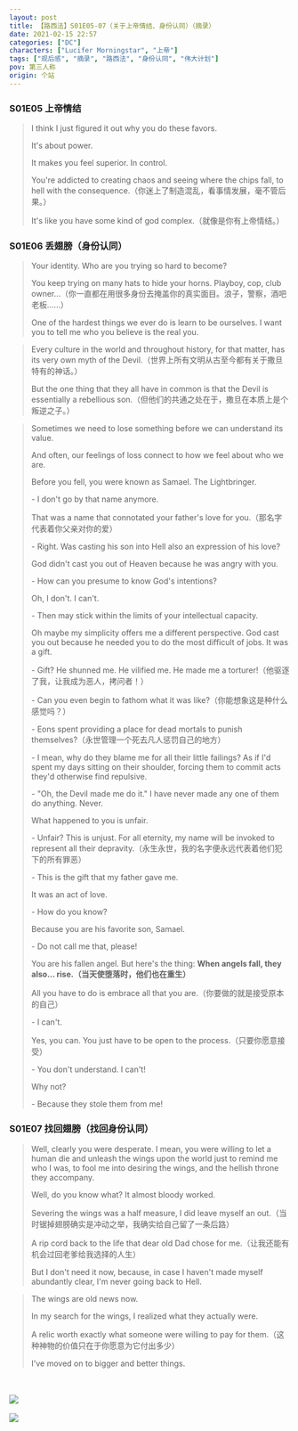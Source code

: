```yaml
---
layout: post
title: 【路西法】S01E05-07（关于上帝情结、身份认同）（摘录）
date: 2021-02-15 22:57
categories: ["DC"]
characters: ["Lucifer Morningstar", "上帝"]
tags: ["观后感", "摘录", "路西法", "身份认同", "伟大计划"]
pov: 第三人称
origin: 个站
---
```


### S01E05 上帝情结

> I think I just figured it out why you do these favors.
>
> It's about power.
>
> It makes you feel superior. In control.
>
> You're addicted to creating chaos and seeing where the chips fall, to hell with the consequence.（你迷上了制造混乱，看事情发展，毫不管后果。）
>
> It's like you have some kind of god complex.（就像是你有上帝情结。）


### S01E06 丢翅膀（身份认同）

> Your identity. Who are you trying so hard to become?
>
> You keep trying on many hats to hide your horns. Playboy, cop, club owner...（你一直都在用很多身份去掩盖你的真实面目。浪子，警察，酒吧老板……）
>
> One of the hardest things we ever do is learn to be ourselves. I want you to tell me who you believe is the real you.

> Every culture in the world and throughout history, for that matter, has its very own myth of the Devil.（世界上所有文明从古至今都有关于撒旦特有的神话。）
>
> But the one thing that they all have in common is that the Devil is essentially a rebellious son.（但他们的共通之处在于，撒旦在本质上是个叛逆之子。）

> Sometimes we need to lose something before we can understand its value.
>
> And often, our feelings of loss connect to how we feel about who we are.
>
> Before you fell, you were known as Samael. The Lightbringer.
>
> \- I don't go by that name anymore.
>
> That was a name that connotated your father's love for you.（那名字代表着你父亲对你的爱）
>
> \- Right. Was casting his son into Hell also an expression of his love?
>
> God didn't cast you out of Heaven because he was angry with you.
>
> \- How can you presume to know God's intentions?
>
> Oh, I don't. I can't.
>
> \- Then may stick within the limits of your intellectual capacity.
>
> Oh maybe my simplicity offers me a different perspective. God cast you out because he needed you to do the most difficult of jobs. It was a gift.
>
> \- Gift? He shunned me. He vilified me. He made me a torturer!（他驱逐了我，让我成为恶人，拷问者！）
>
> \- Can you even begin to fathom what it was like?（你能想象这是种什么感觉吗？）
>
> \- Eons spent providing a place for dead mortals to punish themselves?（永世管理一个死去凡人惩罚自己的地方）
>
> \- I mean, why do they blame me for all their little failings? As if I'd spent my days sitting on their shoulder, forcing them to commit acts they'd otherwise find repulsive.
>
> \- "Oh, the Devil made me do it." I have never made any one of them do anything. Never.
>
> What happened to you is unfair.
>
> \- Unfair? This is unjust. For all eternity, my name will be invoked to represent all their depravity.（永生永世，我的名字便永远代表着他们犯下的所有罪恶）
>
> \- This is the gift that my father gave me.
>
> It was an act of love.
>
> \- How do you know?
>
> Because you are his favorite son, Samael.
>
> \- Do not call me that, please!
>
> You are his fallen angel. But here's the thing: **When angels fall, they also... rise.（当天使堕落时，他们也在重生）**
>
> All you have to do is embrace all that you are.（你要做的就是接受原本的自己）
>
> \- I can't.
>
> Yes, you can. You just have to be open to the process.（只要你愿意接受）
>
> \- You don't understand. I can't!
>
> Why not?
>
> \- Because they stole them from me!


### S01E07 找回翅膀（找回身份认同）

> Well, clearly you were desperate. I mean, you were willing to let a human die and unleash the wings upon the world just to remind me who I was, to fool me into desiring the wings, and the hellish throne they accompany.
>
> Well, do you know what? It almost bloody worked.
>
> Severing the wings was a half measure, I did leave myself an out.（当时锯掉翅膀确实是冲动之举，我确实给自己留了一条后路）
>
> A rip cord back to the life that dear old Dad chose for me.（让我还能有机会过回老爹给我选择的人生）
>
> But I don't need it now, because, in case I haven't made myself abundantly clear, I'm never going back to Hell.

> The wings are old news now.
>
> In my search for the wings, I realized what they actually were.
>
> A relic worth exactly what someone were willing to pay for them.（这种神物的价值只在于你愿意为它付出多少）
>
> I've moved on to bigger and better things.


<br><br>
![](https://github.com/junesirius/junesirius.github.io/tree/master/assets/images/lofter/2021-02-13-Lucifer-1.png)
<br><br>
![](https://github.com/junesirius/junesirius.github.io/tree/master/assets/images/lofter/2021-02-13-Lucifer-2.png)
